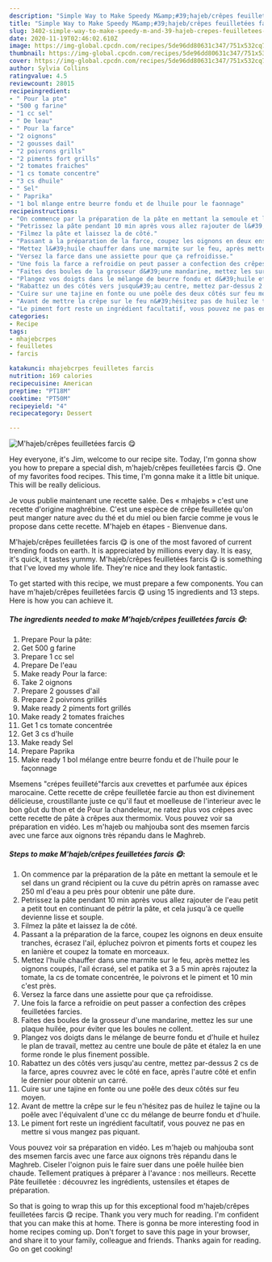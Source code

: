 ```yaml
---
description: "Simple Way to Make Speedy M&amp;#39;hajeb/crêpes feuilletées farcis 😋"
title: "Simple Way to Make Speedy M&amp;#39;hajeb/crêpes feuilletées farcis 😋"
slug: 3402-simple-way-to-make-speedy-m-and-39-hajeb-crepes-feuilletees-farcis
date: 2020-11-19T02:46:02.610Z
image: https://img-global.cpcdn.com/recipes/5de96dd80631c347/751x532cq70/mhajebcrepes-feuilletees-farcis-😋-photo-principale-de-la-recette.jpg
thumbnail: https://img-global.cpcdn.com/recipes/5de96dd80631c347/751x532cq70/mhajebcrepes-feuilletees-farcis-😋-photo-principale-de-la-recette.jpg
cover: https://img-global.cpcdn.com/recipes/5de96dd80631c347/751x532cq70/mhajebcrepes-feuilletees-farcis-😋-photo-principale-de-la-recette.jpg
author: Sylvia Collins
ratingvalue: 4.5
reviewcount: 28015
recipeingredient:
- " Pour la pte"
- "500 g farine"
- "1 cc sel"
- " De leau"
- " Pour la farce"
- "2 oignons"
- "2 gousses dail"
- "2 poivrons grills"
- "2 piments fort grills"
- "2 tomates fraiches"
- "1 cs tomate concentre"
- "3 cs dhuile"
- " Sel"
- " Paprika"
- "1 bol mlange entre beurre fondu et de lhuile pour le faonnage"
recipeinstructions:
- "On commence par la préparation de la pâte en mettant la semoule et le sel dans un grand récipient ou la cuve du pétrin après on ramasse avec 250 ml d&#39;eau a peu près pour obtenir une pâte dure."
- "Petrissez la pâte pendant 10 min après vous allez rajouter de l&#39;eau petit a petit tout en continuant de pétrir la pâte, et cela jusqu&#39;à ce quelle devienne lisse et souple."
- "Filmez la pâte et laissez la de côté."
- "Passant a la préparation de la farce, coupez les oignons en deux ensuite tranches, écrasez l&#39;ail, épluchez poivron et piments forts et coupez les en lanière et coupez la tomate en morceaux."
- "Mettez l&#39;huile chauffer dans une marmite sur le feu, après mettez les oignons coupés, l&#39;ail écrasé, sel et patika et 3 a 5 min après rajoutez la tomate, la cs de tomate concentrée, le poivrons et le piment et 10 min c&#39;est près."
- "Versez la farce dans une assiette pour que ça refroidisse."
- "Une fois la farce a refroidie on peut passer a confection des crêpes feuilletées farcies."
- "Faites des boules de la grosseur d&#39;une mandarine, mettez les sur une plaque huilée, pour éviter que les boules ne collent."
- "Plangez vos doigts dans le mélange de beurre fondu et d&#39;huile et huilez le plan de travail, mettez au centre une boule de pâte et étalez la en une forme ronde le plus finement possible."
- "Rabattez un des côtés vers jusqu&#39;au centre, mettez par-dessus 2 cs de la farce, apres couvrez avec le côté en face, après l&#39;autre côté et enfin le dernier pour obtenir un carré."
- "Cuire sur une tajine en fonte ou une poêle des deux côtés sur feu moyen."
- "Avant de mettre la crêpe sur le feu n&#39;hésitez pas de huilez le tajine ou la poêle avec l&#39;équivalent d&#39;une cc du mélange de beurre fondu et d&#39;huile."
- "Le piment fort reste un ingrédient facultatif, vous pouvez ne pas en mettre si vous mangez pas piquant."
categories:
- Recipe
tags:
- mhajebcrpes
- feuilletes
- farcis

katakunci: mhajebcrpes feuilletes farcis 
nutrition: 169 calories
recipecuisine: American
preptime: "PT18M"
cooktime: "PT50M"
recipeyield: "4"
recipecategory: Dessert

---
```



![M&#39;hajeb/crêpes feuilletées farcis 😋](https://img-global.cpcdn.com/recipes/5de96dd80631c347/751x532cq70/mhajebcrepes-feuilletees-farcis-😋-photo-principale-de-la-recette.jpg)

Hey everyone, it's Jim, welcome to our recipe site. Today, I'm gonna show you how to prepare a special dish, m&#39;hajeb/crêpes feuilletées farcis 😋. One of my favorites food recipes. This time, I'm gonna make it a little bit unique. This will be really delicious.

Je vous publie maintenant une recette salée. Des « mhajebs » c&#39;est une recette d&#39;origine maghrébine. C&#39;est une espèce de crêpe feuilletée qu&#39;on peut manger nature avec du thé et du miel ou bien farcie comme je vous le propose dans cette recette. M&#39;hajeb en étapes - Bienvenue dans.

M&#39;hajeb/crêpes feuilletées farcis 😋 is one of the most favored of current trending foods on earth. It is appreciated by millions every day. It is easy, it's quick, it tastes yummy. M&#39;hajeb/crêpes feuilletées farcis 😋 is something that I've loved my whole life. They're nice and they look fantastic.


To get started with this recipe, we must prepare a few components. You can have m&#39;hajeb/crêpes feuilletées farcis 😋 using 15 ingredients and 13 steps. Here is how you can achieve it.

<!--inarticleads1-->

##### The ingredients needed to make M&#39;hajeb/crêpes feuilletées farcis 😋:

1. Prepare  Pour la pâte:
1. Get 500 g farine
1. Prepare 1 cc sel
1. Prepare  De l&#39;eau
1. Make ready  Pour la farce:
1. Take 2 oignons
1. Prepare 2 gousses d&#39;ail
1. Prepare 2 poivrons grillés
1. Make ready 2 piments fort grillés
1. Make ready 2 tomates fraiches
1. Get 1 cs tomate concentrée
1. Get 3 cs d&#39;huile
1. Make ready  Sel
1. Prepare  Paprika
1. Make ready 1 bol mélange entre beurre fondu et de l&#39;huile pour le façonnage


Msemens &#34;crépes feuilleté&#34;farcis aux crevettes et parfumée aux épices marocaine. Cette recette de crêpe feuilletée farcie au thon est divinement délicieuse, croustillante juste ce qu&#39;il faut et moelleuse de l&#39;interieur avec le bon gôut du thon et de Pour la chandeleur, ne ratez plus vos crêpes avec cette recette de pâte à crêpes aux thermomix. Vous pouvez voir sa préparation en vidéo. Les m&#39;hajeb ou mahjouba sont des msemen farcis avec une farce aux oignons très répandu dans le Maghreb. 

<!--inarticleads2-->

##### Steps to make M&#39;hajeb/crêpes feuilletées farcis 😋:

1. On commence par la préparation de la pâte en mettant la semoule et le sel dans un grand récipient ou la cuve du pétrin après on ramasse avec 250 ml d&#39;eau a peu près pour obtenir une pâte dure.
1. Petrissez la pâte pendant 10 min après vous allez rajouter de l&#39;eau petit a petit tout en continuant de pétrir la pâte, et cela jusqu&#39;à ce quelle devienne lisse et souple.
1. Filmez la pâte et laissez la de côté.
1. Passant a la préparation de la farce, coupez les oignons en deux ensuite tranches, écrasez l&#39;ail, épluchez poivron et piments forts et coupez les en lanière et coupez la tomate en morceaux.
1. Mettez l&#39;huile chauffer dans une marmite sur le feu, après mettez les oignons coupés, l&#39;ail écrasé, sel et patika et 3 a 5 min après rajoutez la tomate, la cs de tomate concentrée, le poivrons et le piment et 10 min c&#39;est près.
1. Versez la farce dans une assiette pour que ça refroidisse.
1. Une fois la farce a refroidie on peut passer a confection des crêpes feuilletées farcies.
1. Faites des boules de la grosseur d&#39;une mandarine, mettez les sur une plaque huilée, pour éviter que les boules ne collent.
1. Plangez vos doigts dans le mélange de beurre fondu et d&#39;huile et huilez le plan de travail, mettez au centre une boule de pâte et étalez la en une forme ronde le plus finement possible.
1. Rabattez un des côtés vers jusqu&#39;au centre, mettez par-dessus 2 cs de la farce, apres couvrez avec le côté en face, après l&#39;autre côté et enfin le dernier pour obtenir un carré.
1. Cuire sur une tajine en fonte ou une poêle des deux côtés sur feu moyen.
1. Avant de mettre la crêpe sur le feu n&#39;hésitez pas de huilez le tajine ou la poêle avec l&#39;équivalent d&#39;une cc du mélange de beurre fondu et d&#39;huile.
1. Le piment fort reste un ingrédient facultatif, vous pouvez ne pas en mettre si vous mangez pas piquant.


Vous pouvez voir sa préparation en vidéo. Les m&#39;hajeb ou mahjouba sont des msemen farcis avec une farce aux oignons très répandu dans le Maghreb. Ciseler l&#39;oignon puis le faire suer dans une poêle huilée bien chaude. Tellement pratiques à préparer à l&#39;avance : nos meilleurs. Recette Pâte feuilletée : découvrez les ingrédients, ustensiles et étapes de préparation. 

So that is going to wrap this up for this exceptional food m&#39;hajeb/crêpes feuilletées farcis 😋 recipe. Thank you very much for reading. I'm confident that you can make this at home. There is gonna be more interesting food in home recipes coming up. Don't forget to save this page in your browser, and share it to your family, colleague and friends. Thanks again for reading. Go on get cooking!
